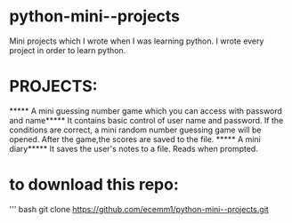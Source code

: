 # python-mini--projects
Mini projects which I wrote when I was learning python.
I wrote every project in order to learn python.
# PROJECTS:
***** A mini guessing number game which you can access with password and name*****
It contains basic control of user name and password. If the conditions are correct, a mini random number guessing game will be opened.
After the game,the scores are saved to the file.
***** A mini diary*****
It saves the user's notes to a file. Reads when prompted.








# to download this repo:
''' bash 
git clone
https://github.com/ecemm1/python-mini--projects.git
